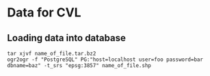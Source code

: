 # Data for CVL

## Loading data into database

```
tar xjvf name_of_file.tar.bz2
ogr2ogr -f "PostgreSQL" PG:"host=localhost user=foo password=bar dbname=baz" -t_srs "epsg:3857" name_of_file.shp
```

